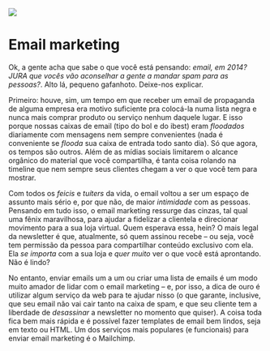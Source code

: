 ![](http://minestore-blog.s3.amazonaws.com/wp-content/uploads/2014/09/post-mag.png)

# Email marketing

Ok, a gente acha que sabe o que você está pensando: *email, em 2014? JURA que vocês vão aconselhar a gente a mandar spam para as pessoas?*. Alto lá, pequeno gafanhoto. Deixe-nos explicar.

Primeiro: houve, sim, um tempo em que receber um email de propaganda de alguma empresa era motivo suficiente pra colocá-la numa lista negra e nunca mais comprar produto ou serviço nenhum daquele lugar. E isso porque nossas caixas de email (tipo do bol e do ibest) eram *floodados* diariamente com mensagens nem sempre convenientes (nada é conveniente se *flooda* sua caixa de entrada todo santo dia). Só que agora, os tempos são outros. Além de as mídias sociais limitarem o alcance orgânico do material que você compartilha, é tanta coisa rolando na timeline que nem sempre seus clientes chegam a ver o que você tem para mostrar.

Com todos os *feicis* e *tuíters* da vida, o email voltou a ser um espaço de assunto mais sério e, por que não, de maior *intimidade* com as pessoas. Pensando em tudo isso, o email marketing ressurge das cinzas, tal qual uma fênix maravilhosa, para ajudar a fidelizar a clientela e direcionar movimento para a sua loja virtual. Quem esperava essa, hein? O mais legal da newsletter é que, atualmente, só quem assinou recebe – ou seja, você tem permissão da pessoa para compartilhar conteúdo exclusivo com ela. Ela *se importa* com a sua loja e *quer muito* ver o que você está aprontando. Não é lindo?

No entanto, enviar emails um a um ou criar uma lista de emails é um modo muito amador de lidar com o email marketing – e, por isso, a dica de ouro é utilizar algum serviço da web para te ajudar nisso (o que garante, inclusive, que seu email não vai cair tanto na caixa de spam, e que seu cliente tem a liberdade de *desassinar* a newsletter no momento que quiser). A coisa toda fica bem mais rápida e é possível fazer templates de email bem lindos, seja em texto ou HTML. Um dos serviços mais populares (e funcionais) para enviar email marketing é o Mailchimp.
